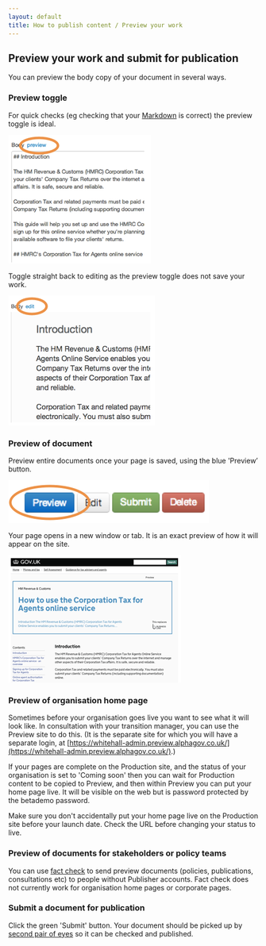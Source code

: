 ```yaml
---
layout: default
title: How to publish content / Preview your work
---
```


## Preview your work and submit for publication

You can preview the body copy of your document in several ways. 

### Preview toggle

For quick checks (eg checking that your [Markdown](http://alphagov.github.io/inside-government-admin-guide/creating-documents/markdown.html) is correct) the preview toggle is ideal. 

![Preview your work 1](preview-your-work-1.png)

Toggle straight back to editing as the preview toggle does not save your work.

![Preview your work 2](preview-your-work-2.png)

### Preview of document

Preview entire documents once your page is saved, using the blue 'Preview’ button.

![Preview your work 3](preview-your-work-3.png)

Your page opens in a new window or tab. It is an exact preview of how it will appear on the site. 

![Preview your work 4](preview-your-work-4.png)

### Preview of organisation home page

Sometimes before your organisation goes live you want to see what it will look like. In consultation with your transition manager, you can use the Preview site to do this. (It is the separate site for which you will have a separate login, at [https://whitehall-admin.preview.alphagov.co.uk/](https://whitehall-admin.preview.alphagov.co.uk/).)

If your pages are complete on the Production site, and the status of your organisation is set to 'Coming soon' then you can wait for Production content to be copied to Preview, and then within Preview you can put your home page live. It will be visible on the web but is password protected by the betademo password.

Make sure you don't accidentally put your home page live on the Production site before your launch date. Check the URL before changing your status to live. 

### Preview of documents for stakeholders or policy teams

You can use [fact check](http://alphagov.github.io/inside-government-admin-guide/workflow-content/fact-checking.html) to send preview documents (policies, publications, consultations etc) to people without Publisher accounts. Fact check does not currently work for organisation home pages or corporate pages.

### Submit a document for publication

Click the green 'Submit' button. Your document should be picked up by [second pair of eyes](http://alphagov.github.io/inside-government-admin-guide/workflow-content/second-pair-of-eyes.html) so it can be checked and published.



